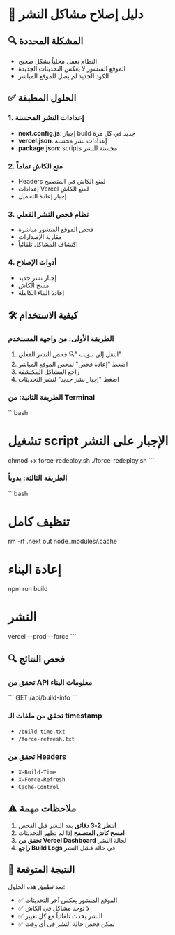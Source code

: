 # 🚀 دليل إصلاح مشاكل النشر

## 🔍 المشكلة المحددة
- النظام يعمل محلياً بشكل صحيح
- الموقع المنشور لا يعكس التحديثات الجديدة
- الكود الجديد لم يصل للموقع المباشر

## ✅ الحلول المطبقة

### 1. إعدادات النشر المحسنة
- **next.config.js**: إجبار build جديد في كل مرة
- **vercel.json**: إعدادات نشر محسنة
- **package.json**: scripts محسنة للنشر

### 2. منع الكاش تماماً
- Headers لمنع الكاش في المتصفح
- إعدادات Vercel لمنع الكاش
- إجبار إعادة التحميل

### 3. نظام فحص النشر الفعلي
- فحص الموقع المنشور مباشرة
- مقارنة الإصدارات
- اكتشاف المشاكل تلقائياً

### 4. أدوات الإصلاح
- إجبار نشر جديد
- مسح الكاش
- إعادة البناء الكاملة

## 🛠️ كيفية الاستخدام

### الطريقة الأولى: من واجهة المستخدم
1. انتقل إلى تبويب "🔍 فحص النشر الفعلي"
2. اضغط "إعادة فحص" لفحص الموقع المباشر
3. راجع المشاكل المكتشفة
4. اضغط "إجبار نشر جديد" لنشر التحديثات

### الطريقة الثانية: من Terminal
\`\`\`bash
# تشغيل script الإجبار على النشر
chmod +x force-redeploy.sh
./force-redeploy.sh
\`\`\`

### الطريقة الثالثة: يدوياً
\`\`\`bash
# تنظيف كامل
rm -rf .next out node_modules/.cache

# إعادة البناء
npm run build

# النشر
vercel --prod --force
\`\`\`

## 🔍 فحص النتائج

### تحقق من API معلومات البناء
\`\`\`
GET /api/build-info
\`\`\`

### تحقق من ملفات الـ timestamp
- `/build-time.txt`
- `/force-refresh.txt`

### تحقق من Headers
- `X-Build-Time`
- `X-Force-Refresh`
- `Cache-Control`

## ⚠️ ملاحظات مهمة

1. **انتظر 2-3 دقائق** بعد النشر قبل الفحص
2. **امسح كاش المتصفح** إذا لم تظهر التحديثات
3. **تحقق من Vercel Dashboard** لحالة النشر
4. **راجع Build Logs** في حالة فشل النشر

## 🎯 النتيجة المتوقعة

بعد تطبيق هذه الحلول:
- ✅ الموقع المنشور يعكس آخر التحديثات
- ✅ لا توجد مشاكل في الكاش
- ✅ النشر يحدث تلقائياً مع كل تغيير
- ✅ يمكن فحص حالة النشر في أي وقت
